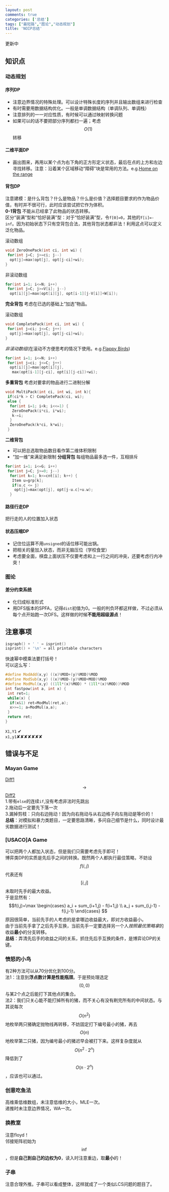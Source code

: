 ```yaml
---
layout: post
comments: true
categories: ['总结']
tags: ["最短路","图论","动态规划"]
title: 'NOIP总结'
---
```


更新中        
<!--more-->
## 知识点

### 动态规划

#### 序列DP
- 注意边界情况的特殊处理。可以设计特殊长度的序列并且输出数组来进行检查        
- 有时需要用数据结构优化。一般是单调数据结构（单调队列、单调栈）        
- 注意排列的一一对应性质，有时候可以通过映射转换问题        
- 如果可以的话不要把部分序列都扫一遍；考虑 $$O(1)$$ 转移        
#### 二维平面DP
- 画出图来，再用以某个点为右下角的正方形定义状态，最后在点的上方和左边寻找转移。注意：沿着某个区域移动“障碍”块是常用的方法。e.g.[Home on the range][homerange]        
#### 背包DP
注意建模：是什么背包？什么是物品？什么是价值？选择题目要求的作为物品价值，有时并不很可行，此时应该尝试把它作为体积。        
**0-1背包**
不能从已经拿了此物品的状态转移。        
区分“装满”型和“恰好装满”型：对于“恰好装满”型，令`f[0]=0`，其他的`f[i]=-inf`。因为初始状态下只有空背包合法，其他背包状态都非法！利用这点可以定义泛化物品。        

滚动数组
```cpp
void ZeroOnePack(int ci, int wi) {
 for(int j=C; j>=ci; j--)
  opt[j]=max(opt[j], opt[j-ci]+wi);
}
```
非滚动数组
```cpp
for(int i=1; i<=N; i++)
 for(int j=C; j>=V[i]; j--)
  opt[i][j]=max(opt[i][j], opt[i-1][j-V[i]]+W[i]);
```
**完全背包**
考虑在已选的基础上“加选”物品。

滚动数组
```cpp
void CompletePack(int ci, int wi) {
 for(int j=ci; j<=C; j++)
  opt[j]=max(opt[j], opt[j-ci]+wi);
}
```
*非滚动数组*(在滚动不方便思考的情况下使用。e.g.[Flappy Birds][flappy])
```cpp
for(int i=1; i<=N; i++)
 for(int j=ci; j<=C; j++)
  opt[i][j]=max(opt[i][j], 
   max(opt[i-1][j-ci], opt[i][j-ci])+wi);
```
**多重背包**
考虑对要拿的物品进行二进制分解
```cpp
void MultiPack(int ci, int wi, int k){
 if(ci*k > C) CompletePack(ci, wi);
 else {
  for(int i=1; i<k; i<<=1) {
   ZeroOnePack(i*ci, i*wi);
   k-=i;
  }
  ZeroOnePack(k*ci, k*wi);
 }
```
**二维背包**
 - 可以把总选取物品数目看作第二维体积限制        
 - “加一维”来满足新限制
**分组背包**
每组物品最多选一件，互相排斥        
```cpp
for(int i=1; i<=G; i++)
 for(int j=C; j>=0; j--)
  for(int k=1; k<=cnt[i]; k++) {
   Item u=grp[k];
   if(u.c <= j)
    opt[j]=max(opt[j], opt[j-u.c]+u.w);
  }
```
#### 路径行走DP
把行走的人的位置加入状态        
#### 状态压缩DP
- 记住位运算不用`unsigned`的话位移可能出锅。         
- 把相关的量加入状态，而非无脑压位（学校食堂）           
- 考虑要全面，棋盘上面状压不仅要考虑和上一行之间的冲突，还要考虑行内冲突！

### 图论
#### 差分约束系统
 - 化归成标准形式        
 - 用DFS版本的SPFA，记得`dist`初值为0。一般的判负环都这样做，不过必须从每个点开始跑一次DFS。这样做的时候**不能用超级源点**！

## 注意事项 
```cpp 
isgraph() + ' ' = isprint()
isprint() + '\n' = all printable characters
```
快速幂中模乘法要打括号！        
可以这么写：
```cpp
#define ModAdd(x,y) ((x)%MOD+(y)%MOD)%MOD
#define ModSub(x,y) ((x)%MOD-(y)%MOD+MOD)%MOD
#define ModMul(x,y) ((1ll*(x)%MOD) * (1ll*(x)%MOD))%MOD
int fastpow(int a, int x) {
 int ret=1;
 while(x) {
  if(x&1) ret=ModMul(ret,a);
  x>>=1; a=ModMul(a,a);
 }
 return ret;
}
```
             
`X1,Y1` ✔                  
`x1,y1`✘✘✘✘✘✘✘                


## 错误与不足
### Mayan Game
[Diff1](https://www.diffchecker.com/yFS3EOQD)$$\rightarrow$$[Diff2](https://www.diffchecker.com/qWzlWEt3)                    
1.带有`else`的连续`if`,没有考虑非法时先跳出         
2.拖动后一定要先下落一次        
3.漏掉剪枝：只向右边拖动！因为向右拖动与从右边格子向左拖动是等价的！        
**总结**：对模拟和暴力类题目，一定要思路清晰，多问自己细节是什么，同时设计最劣数据进行测试！

### [USACO]A Game
可以把两个人都加入状态，但是我们只需要考虑先手即可！        
博弈类DP的实质是先后手之间的转换。既然两个人都执行最佳策略，不妨设$$f(i,j)$$代表还有$$[i,j]$$未取时先手的最大收益。        
于是显然有：
$$f(i,j)=\max \begin{cases} 
a_i + sum_{i+1,j} - f(i+1,j) \\
a_j + sum_{i,j-1} - f(i,j-1)
\end{cases}
$$
原因很简单，当前先手的人考虑的是拿哪边收益最大，即对方收益最小。        
由于当前先手拿了之后先手互换，当前先手一定要选择另一个人*按照最优策略拿*的收益**最小**的分支转移。        
**总结**：弄清先后手的收益之间的关系，抓住先后手互换的条件，是博弈论DP的关键。

### 愤怒的小鸟
有2种方法可以从70分优化到100分。        
法1：注意到**浮点数计算是性能瓶颈**。于是预处理选定$$(0,0)$$与某2个点之后能打下其他点的集合。        
法2：我们只关心能不能打掉所有的猪，而不关心有没有刷完所有的中间状态。与其说每次$$O(n^2)$$地枚举两只猪确定抛物线再转移，不妨固定打下编号最小的猪，再去$$O(n)$$地枚举第二只猪，因为编号最小的猪迟早会被打下来。这样复杂度就从$$O(n^2 \cdot 2^n)$$降低到了$$O(n \cdot 2^n)$$，应该也可以通过。        

### 创意吃鱼法
高维乘低维数组，未注意低维的大小，MLE一次。        
递推时未注意边界情况，WA一次。        

### 换教室
注意floyd！        
邻接矩阵初始为$$\inf$$，但是**自己到自己的边权为0**，读入时注意重边，取**最小**的！

### 子串
注意合理外推。子串可以看成整体，这样就成了一个类似LCS问题的题目了。        



 [homerange]: https://panda2134.tk/2017/07/25/homerange
 [flappy]: https://www.luogu.org/problemnew/show/1941